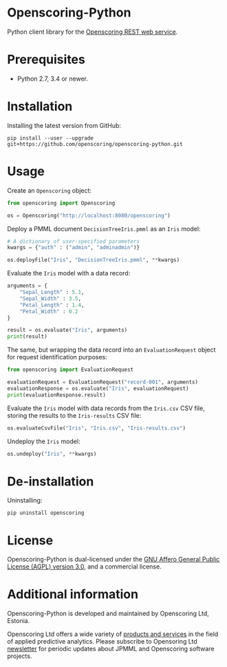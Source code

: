 Openscoring-Python
==================

Python client library for the [Openscoring REST web service](https://github.com/openscoring/openscoring).

# Prerequisites #

* Python 2.7, 3.4 or newer.

# Installation #

Installing the latest version from GitHub:

```
pip install --user --upgrade git+https://github.com/openscoring/openscoring-python.git
```

# Usage #

Create an `Openscoring` object:

```python
from openscoring import Openscoring

os = Openscoring("http://localhost:8080/openscoring")
```

Deploy a PMML document `DecisionTreeIris.pmml` as an `Iris` model:

```python
# A dictionary of user-specified parameters
kwargs = {"auth" : ("admin", "adminadmin")}

os.deployFile("Iris", "DecisionTreeIris.pmml", **kwargs)
```

Evaluate the `Iris` model with a data record:

```python
arguments = {
	"Sepal_Length" : 5.1,
	"Sepal_Width" : 3.5,
	"Petal_Length" : 1.4,
	"Petal_Width" : 0.2
}

result = os.evaluate("Iris", arguments)
print(result)
```

The same, but wrapping the data record into an `EvaluationRequest` object for request identification purposes:

```python
from openscoring import EvaluationRequest

evaluationRequest = EvaluationRequest("record-001", arguments)
evaluationResponse = os.evaluate("Iris", evaluationRequest)
print(evaluationResponse.result)
```

Evaluate the `Iris` model with data records from the `Iris.csv` CSV file, storing the results to the `Iris-results` CSV file:

```python
os.evaluateCsvFile("Iris", "Iris.csv", "Iris-results.csv")
```

Undeploy the `Iris` model:

```python
os.undeploy("Iris", **kwargs)
```

# De-installation #

Uninstalling:

```
pip uninstall openscoring
```

# License #

Openscoring-Python is dual-licensed under the [GNU Affero General Public License (AGPL) version 3.0](http://www.gnu.org/licenses/agpl-3.0.html), and a commercial license.

# Additional information #

Openscoring-Python is developed and maintained by Openscoring Ltd, Estonia.

Openscoring Ltd offers a wide variety of [products and services](https://openscoring.io/#products-list) in the field of applied predictive analytics. Please subscribe to Opensoring Ltd [newsletter](https://openscoring.io/#newsletter) for periodic updates about JPMML and Openscoring software projects.
